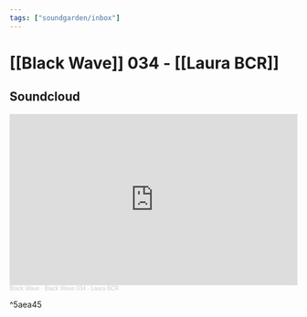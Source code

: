 ```yaml
---
tags: ["soundgarden/inbox"]
---
```


# [[Black Wave]] 034 - [[Laura BCR]]

## Soundcloud

<iframe width="100%" height="300" scrolling="no" frameborder="no" allow="autoplay" src="https://w.soundcloud.com/player/?url=https%3A//api.soundcloud.com/tracks/984107182&color=%23ff5500&auto_play=false&hide_related=false&show_comments=true&show_user=true&show_reposts=false&show_teaser=true&visual=true"></iframe><div style="font-size: 10px; color: #cccccc;line-break: anywhere;word-break: normal;overflow: hidden;white-space: nowrap;text-overflow: ellipsis; font-family: Interstate,Lucida Grande,Lucida Sans Unicode,Lucida Sans,Garuda,Verdana,Tahoma,sans-serif;font-weight: 100;"><a href="https://soundcloud.com/blackwavelt" title="Black Wave" target="_blank" style="color: #cccccc; text-decoration: none;">Black Wave</a> · <a href="https://soundcloud.com/blackwavelt/black-wave-034-laura-bcr" title="Black Wave 034 - Laura BCR" target="_blank" style="color: #cccccc; text-decoration: none;">Black Wave 034 - Laura BCR</a></div>

^5aea45
